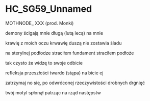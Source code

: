 # HC_SG59_Unnamed
MOTHNODE_ XXX (prod. Monki)

demony ścigają mnie
długą (lutą lecą) na mnie

krawię z moich oczu
krwawię 
duszą nie zostawia
śladu 

na sterylnej podłodze
straciłem fundament
straciłem podłoże

tak czysto że widzę 
to swoje odbicie

refleksja przeszłości
twardo (stąpa) na bicie ej

zatrzymaj no się,
po odwróconej
rzeczywistości
drobnych drgnięć

twój motyl spłonął
patrząc na rząd 
następstw
